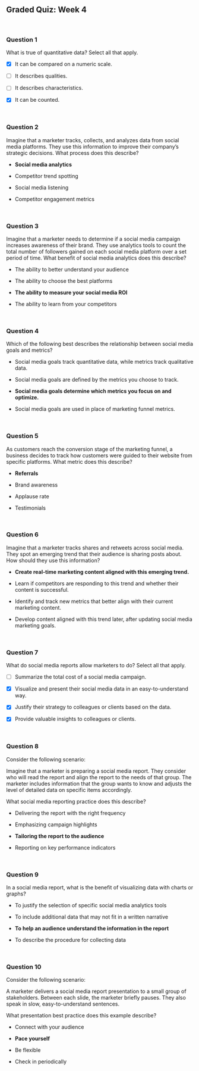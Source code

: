 ## Graded Quiz: Week 4

<br>

### Question 1

What is true of quantitative data? Select all that apply.

+ [x] It can be compared on a numeric scale.

+ [ ] It describes qualities.

+ [ ] It describes characteristics.

+ [x] It can be counted.

<br>

### Question 2

Imagine that a marketer tracks, collects, and analyzes data from social media platforms. They use this information to improve their company’s strategic decisions. What process does this describe? 

- **Social media analytics**

- Competitor trend spotting


- Social media listening


- Competitor engagement metrics 

<br>

### Question 3

Imagine that a marketer needs to determine if a social media campaign increases awareness of their brand. They use analytics tools to count the total number of followers gained on each social media platform over a set period of time. What benefit of social media analytics does this describe? 

- The ability to better understand your audience


- The ability to choose the best platforms


- **The ability to measure your social media ROI**


- The ability to learn from your competitors

<br>

### Question 4

Which of the following best describes the relationship between social media goals and metrics?

- Social media goals track quantitative data, while metrics track qualitative data.


- Social media goals are defined by the metrics you choose to track.


- **Social media goals determine which metrics you focus on and optimize.**


- Social media goals are used in place of marketing funnel metrics.

<br>

### Question 5

As customers reach the conversion stage of the marketing funnel, a business decides to track how customers were guided to their website from specific platforms. What metric does this describe?

- **Referrals**


- Brand awareness


- Applause rate 


- Testimonials

<br>

### Question 6

Imagine that a marketer tracks shares and retweets across social media. They spot an emerging trend that their audience is sharing posts about. How should they use this information? 

- **Create real-time marketing content aligned with this emerging trend.**


- Learn if competitors are responding to this trend and whether their content is successful.


- Identify and track new metrics that better align with their current marketing content. 


- Develop content aligned with this trend later, after updating social media marketing goals.

<br>

### Question 7

What do social media reports allow marketers to do? Select all that apply.

+ [ ] Summarize the total cost of a social media campaign.

+ [x] Visualize and present their social media data in an easy-to-understand way.

+ [x] Justify their strategy to colleagues or clients based on the data.

+ [x] Provide valuable insights to colleagues or clients.

<br>

### Question 8

Consider the following scenario: 

Imagine that a marketer is preparing a social media report. They consider who will read the report and align the report to the needs of that group. The marketer includes information that the group wants to know and adjusts the level of detailed data on specific items accordingly. 

What social media reporting practice does this describe?

- Delivering the report with the right frequency 


- Emphasizing campaign highlights


- **Tailoring the report to the audience**


- Reporting on key performance indicators

<br>

### Question 9

In a social media report, what is the benefit of visualizing data with charts or graphs?

- To justify the selection of specific social media analytics tools


- To include additional data that may not fit in a written narrative


- **To help an audience understand the information in the report**


- To describe the procedure for collecting data 

<br>

### Question 10

Consider the following scenario: 

A marketer delivers a social media report presentation to a small group of stakeholders. Between each slide, the marketer briefly pauses. They also speak in slow, easy-to-understand sentences. 

What presentation best practice does this example describe?

- Connect with your audience


- **Pace yourself**


- Be flexible


- Check in periodically